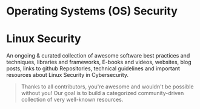 # Operating Systems (OS) Security
# Linux Security
An ongoing & curated collection of awesome software best practices and techniques, libraries and frameworks, E-books and videos, websites, blog posts, links to github Repositories, technical guidelines and important resources about Linux Security in Cybersecurity.
> Thanks to all contributors, you're awesome and wouldn't be possible without you! Our goal is to build a categorized community-driven collection of very well-known resources.
